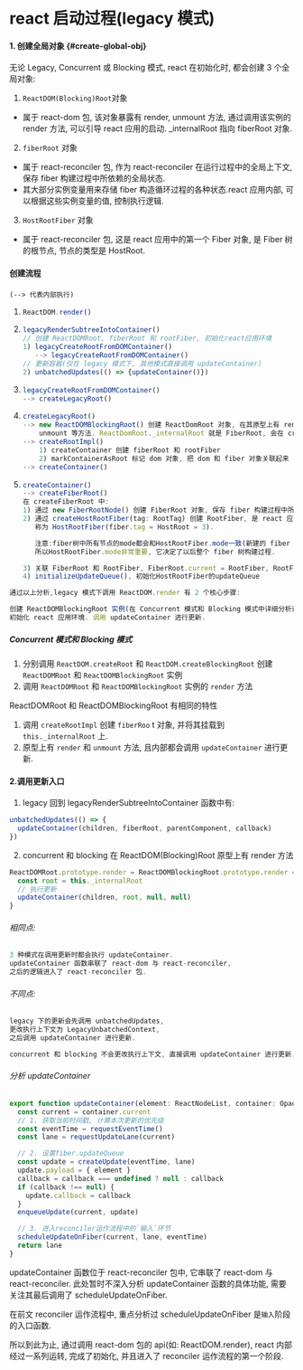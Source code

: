 # react 启动过程(legacy 模式)

#### 1. 创建全局对象 {#create-global-obj}

无论 Legacy, Concurrent 或 Blocking 模式, react 在初始化时, 都会创建 3 个全局对象:

1. `ReactDOM(Blocking)Root`对象

- 属于 react-dom 包, 该对象暴露有 render, unmount 方法, 通过调用该实例的 render 方法, 可以引导 react 应用的启动. \_internalRoot 指向 fiberRoot 对象.

2. `fiberRoot` 对象

- 属于 react-reconciler 包, 作为 react-reconciler 在运行过程中的全局上下文, 保存 fiber 构建过程中所依赖的全局状态.
- 其大部分实例变量用来存储 fiber 构造循环过程的各种状态.react 应用内部, 可以根据这些实例变量的值, 控制执行逻辑.

3. `HostRootFiber` 对象

- 属于 react-reconciler 包, 这是 react 应用中的第一个 Fiber 对象, 是 Fiber 树的根节点, 节点的类型是 HostRoot.

#### 创建流程

`(--> 代表内部执行)`

1. ```javascript
   ReactDOM.render()
   ```
2. ```javascript
   legacyRenderSubtreeIntoContainer()
   // 创建 ReactDOMRoot, fiberRoot 和 rootFiber, 初始化react应用环境
   1) legacyCreateRootFromDOMContainer()
      --> legacyCreateRootFromDOMContainer()
   // 更新容器(仅在 legacy 模式下, 其他模式直接调用 updateContainer)
   2) unbatchedUpdates(() => {updateContainer()})
   ```

3. ```javascript
   legacyCreateRootFromDOMContainer()
   --> createLegacyRoot()
   ```
4. ```javascript
   createLegacyRoot()
   --> new ReactDOMBlockingRoot() 创建 ReactDomRoot 对象, 在其原型上有 render,
       unmount 等方法. ReactDomRoot._internalRoot 就是 FiberRoot, 会在 createHostRootFiber 创建.
   --> createRootImpl()
       1) createContainer 创建 fiberRoot 和 rootFiber
       2) markContainerAsRoot 标记 dom 对象, 把 dom 和 fiber 对象关联起来
   --> createContainer()
   ```

5. ```javascript
   createContainer()
   --> createFiberRoot()
   在 createFiberRoot 中:
   1) 通过 new FiberRootNode() 创建 FiberRoot 对象, 保存 fiber 构建过程中所依赖的全局状态.
   2) 通过 createHostRootFiber(tag: RootTag) 创建 RootFiber, 是 react 应用中第一个 fiber 对象,
      称为 HostRootFiber(fiber.tag = HostRoot = 3).

      注意:fiber树中所有节点的mode都会和HostRootFiber.mode一致(新建的 fiber 节点, 其 mode 来源于父节点),
      所以HostRootFiber.mode非常重要, 它决定了以后整个 fiber 树构建过程.

   3) 关联 FiberRoot 和 RootFiber, FiberRoot.current = RootFiber, RootFiber.stateNode = FiberRoot.
   4) initializeUpdateQueue(), 初始化HostRootFiber的updateQueue
   ```

```javascript
通过以上分析,legacy 模式下调用 ReactDOM.render 有 2 个核心步骤:

创建 ReactDOMBlockingRoot 实例(在 Concurrent 模式和 Blocking 模式中详细分析该类),
初始化 react 应用环境. 调用 updateContainer 进行更新.
```

##### Concurrent 模式和 Blocking 模式

1. 分别调用 `ReactDOM.createRoot` 和 `ReactDOM.createBlockingRoot` 创建 `ReactDOMRoot` 和 `ReactDOMBlockingRoot` 实例
2. 调用 `ReactDOMRoot` 和 `ReactDOMBlockingRoot` 实例的 `render` 方法

ReactDOMRoot 和 ReactDOMBlockingRoot 有相同的特性

1. 调用 `createRootImpl` 创建 `fiberRoo` t 对象, 并将其挂载到 `this._internalRoot` 上.
2. 原型上有 `render` 和 `unmount` 方法, 且内部都会调用 `updateContainer` 进行更新.

#### 2.调用更新入口

1. legacy 回到 legacyRenderSubtreeIntoContainer 函数中有:

```javascript
unbatchedUpdates(() => {
  updateContainer(children, fiberRoot, parentComponent, callback)
})
```

2. concurrent 和 blocking 在 ReactDOM(Blocking)Root 原型上有 render 方法

```javascript
ReactDOMRoot.prototype.render = ReactDOMBlockingRoot.prototype.render = function (children: ReactNodeList): void {
  const root = this._internalRoot
  // 执行更新
  updateContainer(children, root, null, null)
}
```

###### 相同点:

```javascript
3 种模式在调用更新时都会执行 updateContainer.
updateContainer 函数串联了 react-dom 与 react-reconciler,
之后的逻辑进入了 react-reconciler 包.
```

###### 不同点:

```javascript
legacy 下的更新会先调用 unbatchedUpdates,
更改执行上下文为 LegacyUnbatchedContext,
之后调用 updateContainer 进行更新.
```

```javascript
concurrent 和 blocking 不会更改执行上下文, 直接调用 updateContainer 进行更新.
```

###### 分析 updateContainer

```javascript
export function updateContainer(element: ReactNodeList, container: OpaqueRoot, parentComponent: ?React$Component<any, any>, callback: ?Function): Lane {
  const current = container.current
  // 1. 获取当前时间戳, 计算本次更新的优先级
  const eventTime = requestEventTime()
  const lane = requestUpdateLane(current)

  // 2. 设置fiber.updateQueue
  const update = createUpdate(eventTime, lane)
  update.payload = { element }
  callback = callback === undefined ? null : callback
  if (callback !== null) {
    update.callback = callback
  }
  enqueueUpdate(current, update)

  // 3. 进入reconciler运作流程中的`输入`环节
  scheduleUpdateOnFiber(current, lane, eventTime)
  return lane
}
```

updateContainer 函数位于 react-reconciler 包中, 它串联了 react-dom 与 react-reconciler. 此处暂时不深入分析 updateContainer 函数的具体功能, 需要关注其最后调用了 scheduleUpdateOnFiber.

在前文 reconciler 运作流程中, 重点分析过 scheduleUpdateOnFiber 是`输入`阶段的入口函数.

所以到此为止, 通过调用 react-dom 包的 api(如: ReactDOM.render), react 内部经过一系列运转, 完成了初始化, 并且进入了 reconciler 运作流程的第一个阶段.

